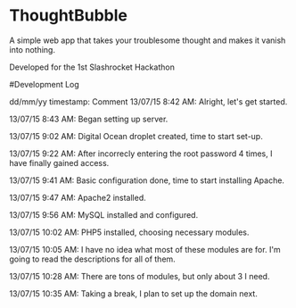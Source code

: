 # ThoughtBubble
A simple web app that takes your troublesome thought and makes it vanish into nothing.

Developed for the 1st Slashrocket Hackathon

#Development Log

dd/mm/yy timestamp: Comment
13/07/15 8:42 AM: Alright, let's get started.

13/07/15 8:43 AM: Began setting up server.

13/07/15 9:02 AM: Digital Ocean droplet created, time to start set-up.

13/07/15 9:22 AM: After incorrecly entering the root password 4 times, I have finally gained access.

13/07/15 9:41 AM: Basic configuration done, time to start installing Apache.

13/07/15 9:47 AM: Apache2 installed.

13/07/15 9:56 AM: MySQL installed and configured.

13/07/15 10:02 AM: PHP5 installed, choosing necessary modules.

13/07/15 10:05 AM: I have no idea what most of these modules are for. I'm going to read the descriptions for all of them.

13/07/15 10:28 AM: There are tons of modules, but only about 3 I need.

13/07/15 10:35 AM: Taking a break, I plan to set up the domain next.